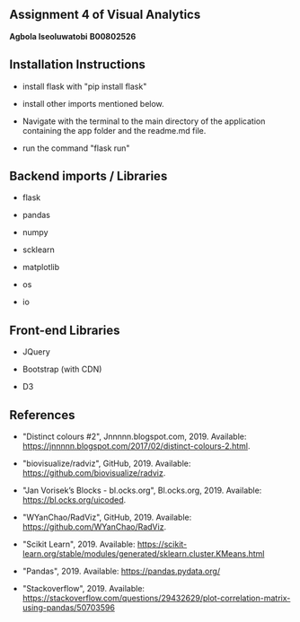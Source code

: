 ## Assignment 4 of Visual Analytics 

**Agbola Iseoluwatobi** **B00802526**

## Installation Instructions

 - install flask with "pip install flask" 
 
 - install other imports mentioned below. 

 - Navigate with the terminal to the main directory of the application containing the app folder and the readme.md file.

 - run the command "flask run"

 ## Backend imports / Libraries 

 - flask

 - pandas

 - numpy

 - scklearn 

 - matplotlib

 - os

 - io

 ## Front-end Libraries

 - JQuery

 - Bootstrap (with CDN)

 - D3

## References 

 - "Distinct colours #2", Jnnnnn.blogspot.com, 2019. Available: https://jnnnnn.blogspot.com/2017/02/distinct-colours-2.html.

 - "biovisualize/radviz", GitHub, 2019. Available: https://github.com/biovisualize/radviz.

 - "Jan Vorisek’s Blocks - bl.ocks.org", Bl.ocks.org, 2019. Available: https://bl.ocks.org/uicoded.

 - "WYanChao/RadViz", GitHub, 2019. Available: https://github.com/WYanChao/RadViz.

 - "Scikit Learn", 2019. Available: https://scikit-learn.org/stable/modules/generated/sklearn.cluster.KMeans.html

 - "Pandas", 2019. Available: https://pandas.pydata.org/

 - "Stackoverflow", 2019. Available: https://stackoverflow.com/questions/29432629/plot-correlation-matrix-using-pandas/50703596

